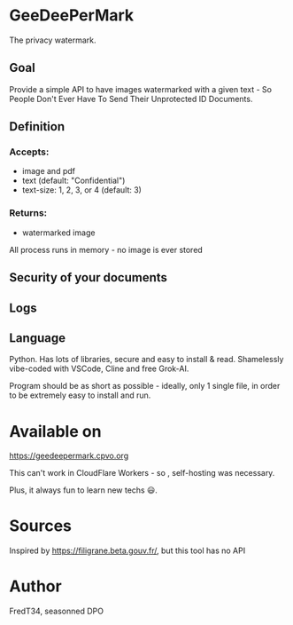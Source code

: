 # GeeDeePerMark

The privacy watermark.

## Goal

Provide a simple API to have images watermarked with a given text - So People Don't Ever Have To Send Their Unprotected ID Documents.

## Definition

### Accepts:

- image and pdf
- text (default: "Confidential")
- text-size: 1, 2, 3, or 4 (default: 3)

### Returns:

- watermarked image

All process runs in memory - no image is ever stored

## Security of your documents

## Logs

## Language

Python. Has lots of libraries, secure and easy to install & read. Shamelessly vibe-coded with VSCode, Cline and free Grok-AI.

Program should be as short as possible - ideally, only 1 single file, in order to be extremely easy to install and run.

# Available on

https://geedeepermark.cpvo.org

This can't work in CloudFlare Workers - so , self-hosting was necessary.

Plus, it always fun to learn new techs 😃.

# Sources

Inspired by https://filigrane.beta.gouv.fr/, but this tool has no API

# Author

FredT34, seasonned DPO
